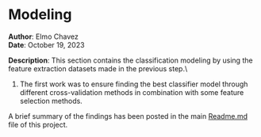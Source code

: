 # Modeling

**Author**:         Elmo Chavez\
**Date**:           October 19, 2023

**Description**:
This section contains the classification modeling by using the feature extraction datasets made in the previous step.\

1. The first work was to ensure finding the best classifier model through different cross-validation methods in combination with some feature selection methods.

A brief summary of the findings has been posted in the main [Readme.md](https://github.com/sobieddch90/mcd-udg-tfm-eeg-classification/blob/main/README.md) file of this project.